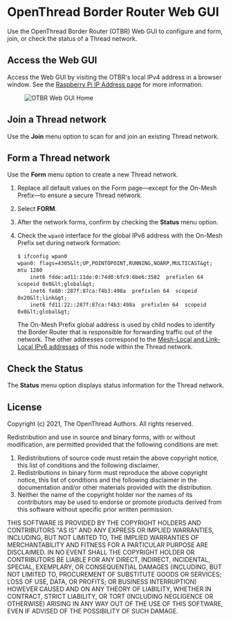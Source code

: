 # OpenThread Border Router Web GUI

Use the OpenThread Border Router (OTBR) Web GUI to configure and form, join, or
check the status of a Thread network.

## Access the Web GUI

Access the Web GUI by visiting the OTBR's local IPv4 address in a browser
window. See the [Raspberry Pi IP Address page](https://www.raspberrypi.org/documentation/remote-access/ip-address.md) for more information.

<figure>
<img src="../images/otbr-gui-home-full.png" srcset="../images/otbr-gui-home-full.png 1x, ../images/otbr-gui-home-full_2x.png 2x" border="0" class="screenshot" alt="OTBR Web GUI Home" />
</figure>

## Join a Thread network

Use the **Join** menu option to scan for and join an existing Thread network.

## Form a Thread network

Use the **Form** menu option to create a new Thread network.

1.  Replace all default values on the Form page—except for the On-Mesh
    Prefix—to ensure a secure Thread network.
1.  Select **FORM**.
1.  After the network forms, confirm by checking the **Status** menu option.
1.  Check the `wpan0` interface for the global IPv6 address with the On-Mesh
    Prefix set during network formation:
    
    ```
    $ ifconfig wpan0
    wpan0: flags=4305&lt;UP,POINTOPOINT,RUNNING,NOARP,MULTICAST&gt;  mtu 1280
        inet6 fdde:ad11:11de:0:74d0:6fc9:6be6:3582  prefixlen 64  scopeid 0x0&lt;global&gt;
        inet6 fe80::287f:87ca:f4b3:498a  prefixlen 64  scopeid 0x20&lt;link&gt;
        inet6 fd11:22::287f:87ca:f4b3:498a  prefixlen 64  scopeid 0x0&lt;global&gt;
    ```
    
    The On-Mesh Prefix global address is used by child nodes to identify the
    Border Router that is responsible for forwarding traffic out of the network.
    The other addresses correspond to the
    [Mesh-Local and Link-Local IPv6 addresses](../thread-primer/ipv6-addressing.md)
    of this node within the Thread network.

## Check the Status

The **Status** menu option displays status information for the Thread network.

## License

Copyright (c) 2021, The OpenThread Authors.
All rights reserved.

Redistribution and use in source and binary forms, with or without
modification, are permitted provided that the following conditions are met:
1. Redistributions of source code must retain the above copyright
   notice, this list of conditions and the following disclaimer.
2. Redistributions in binary form must reproduce the above copyright
   notice, this list of conditions and the following disclaimer in the
   documentation and/or other materials provided with the distribution.
3. Neither the name of the copyright holder nor the
   names of its contributors may be used to endorse or promote products
   derived from this software without specific prior written permission.

THIS SOFTWARE IS PROVIDED BY THE COPYRIGHT HOLDERS AND CONTRIBUTORS "AS IS"
AND ANY EXPRESS OR IMPLIED WARRANTIES, INCLUDING, BUT NOT LIMITED TO, THE
IMPLIED WARRANTIES OF MERCHANTABILITY AND FITNESS FOR A PARTICULAR PURPOSE
ARE DISCLAIMED. IN NO EVENT SHALL THE COPYRIGHT HOLDER OR CONTRIBUTORS BE
LIABLE FOR ANY DIRECT, INDIRECT, INCIDENTAL, SPECIAL, EXEMPLARY, OR
CONSEQUENTIAL DAMAGES (INCLUDING, BUT NOT LIMITED TO, PROCUREMENT OF
SUBSTITUTE GOODS OR SERVICES; LOSS OF USE, DATA, OR PROFITS; OR BUSINESS
INTERRUPTION) HOWEVER CAUSED AND ON ANY THEORY OF LIABILITY, WHETHER IN
CONTRACT, STRICT LIABILITY, OR TORT (INCLUDING NEGLIGENCE OR OTHERWISE)
ARISING IN ANY WAY OUT OF THE USE OF THIS SOFTWARE, EVEN IF ADVISED OF THE
POSSIBILITY OF SUCH DAMAGE.
